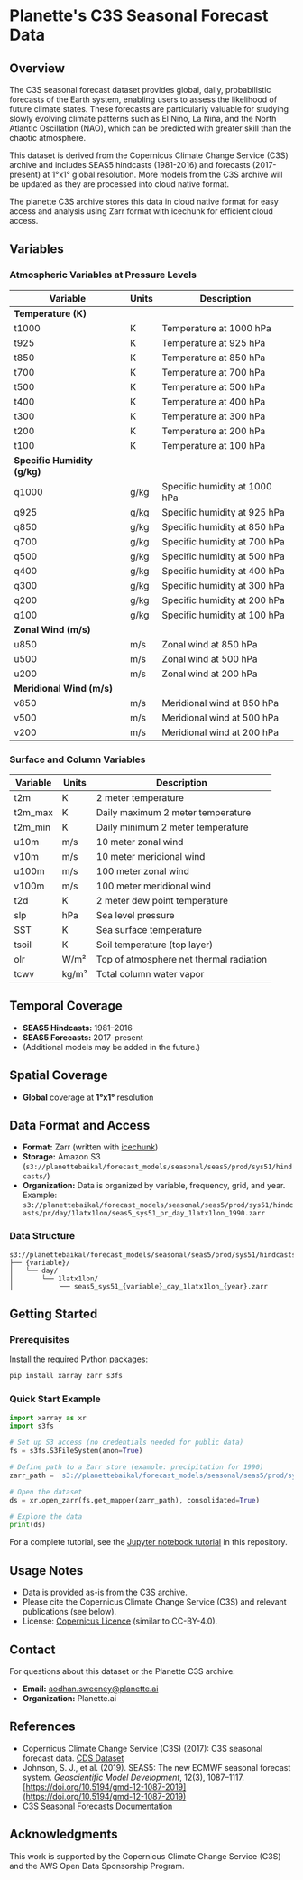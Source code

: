 # Planette's C3S Seasonal Forecast Data

## Overview

The C3S seasonal forecast dataset provides global, daily, probabilistic forecasts of the Earth system, enabling users to assess the likelihood of future climate states. These forecasts are particularly valuable for studying slowly evolving climate patterns such as El Niño, La Niña, and the North Atlantic Oscillation (NAO), which can be predicted with greater skill than the chaotic atmosphere.

This dataset is derived from the Copernicus Climate Change Service (C3S) archive and includes SEAS5 hindcasts (1981-2016) and forecasts (2017-present) at 1°x1° global resolution. More models from the C3S archive will be updated as they are processed into cloud native format.

The planette C3S archive stores this data in cloud native format for easy access and analysis using Zarr format with icechunk for efficient cloud access.

## Variables

### Atmospheric Variables at Pressure Levels

| Variable                | Units     | Description                                 |
|-------------------------|-----------|---------------------------------------------|
| **Temperature (K)**     |           |                                             |
| t1000                   | K         | Temperature at 1000 hPa                     |
| t925                    | K         | Temperature at 925 hPa                      |
| t850                    | K         | Temperature at 850 hPa                      |
| t700                    | K         | Temperature at 700 hPa                      |
| t500                    | K         | Temperature at 500 hPa                      |
| t400                    | K         | Temperature at 400 hPa                      |
| t300                    | K         | Temperature at 300 hPa                      |
| t200                    | K         | Temperature at 200 hPa                      |
| t100                    | K         | Temperature at 100 hPa                      |
| **Specific Humidity (g/kg)** |       |                                             |
| q1000                   | g/kg      | Specific humidity at 1000 hPa               |
| q925                    | g/kg      | Specific humidity at 925 hPa                |
| q850                    | g/kg      | Specific humidity at 850 hPa                |
| q700                    | g/kg      | Specific humidity at 700 hPa                |
| q500                    | g/kg      | Specific humidity at 500 hPa                |
| q400                    | g/kg      | Specific humidity at 400 hPa                |
| q300                    | g/kg      | Specific humidity at 300 hPa                |
| q200                    | g/kg      | Specific humidity at 200 hPa                |
| q100                    | g/kg      | Specific humidity at 100 hPa                |
| **Zonal Wind (m/s)**    |           |                                             |
| u850                    | m/s       | Zonal wind at 850 hPa                       |
| u500                    | m/s       | Zonal wind at 500 hPa                       |
| u200                    | m/s       | Zonal wind at 200 hPa                       |
| **Meridional Wind (m/s)** |         |                                             |
| v850                    | m/s       | Meridional wind at 850 hPa                  |
| v500                    | m/s       | Meridional wind at 500 hPa                  |
| v200                    | m/s       | Meridional wind at 200 hPa                  |

### Surface and Column Variables

| Variable                | Units     | Description                                 |
|-------------------------|-----------|---------------------------------------------|
| t2m                     | K         | 2 meter temperature                         |
| t2m_max                 | K         | Daily maximum 2 meter temperature           |
| t2m_min                 | K         | Daily minimum 2 meter temperature           |
| u10m                    | m/s       | 10 meter zonal wind                         |
| v10m                    | m/s       | 10 meter meridional wind                    |
| u100m                   | m/s       | 100 meter zonal wind                        |
| v100m                   | m/s       | 100 meter meridional wind                   |
| t2d                     | K         | 2 meter dew point temperature               |
| slp                     | hPa       | Sea level pressure                          |
| SST                     | K         | Sea surface temperature                     |
| tsoil                   | K         | Soil temperature (top layer)                |
| olr                     | W/m²      | Top of atmosphere net thermal radiation     |
| tcwv                    | kg/m²     | Total column water vapor                    |

## Temporal Coverage

- **SEAS5 Hindcasts:** 1981–2016
- **SEAS5 Forecasts:** 2017–present
- (Additional models may be added in the future.)

## Spatial Coverage

- **Global** coverage at **1°x1°** resolution

## Data Format and Access

- **Format:** Zarr (written with [icechunk](https://github.com/earth-mover/icechunk))
- **Storage:** Amazon S3 (`s3://planettebaikal/forecast_models/seasonal/seas5/prod/sys51/hindcasts/`)
- **Organization:** Data is organized by variable, frequency, grid, and year.  
  Example:  
  `s3://planettebaikal/forecast_models/seasonal/seas5/prod/sys51/hindcasts/pr/day/1latx1lon/seas5_sys51_pr_day_1latx1lon_1990.zarr`

### Data Structure

```
s3://planettebaikal/forecast_models/seasonal/seas5/prod/sys51/hindcasts/
├── {variable}/
│   └── day/
│       └── 1latx1lon/
│           └── seas5_sys51_{variable}_day_1latx1lon_{year}.zarr
```

## Getting Started

### Prerequisites

Install the required Python packages:

```bash
pip install xarray zarr s3fs
```

### Quick Start Example

```python
import xarray as xr
import s3fs

# Set up S3 access (no credentials needed for public data)
fs = s3fs.S3FileSystem(anon=True)

# Define path to a Zarr store (example: precipitation for 1990)
zarr_path = 's3://planettebaikal/forecast_models/seasonal/seas5/prod/sys51/hindcasts/pr/day/1latx1lon/seas5_sys51_pr_day_1latx1lon_1990.zarr'

# Open the dataset
ds = xr.open_zarr(fs.get_mapper(zarr_path), consolidated=True)

# Explore the data
print(ds)
```

For a complete tutorial, see the [Jupyter notebook tutorial](c3s_seasonal_forecast_tutorial.ipynb) in this repository.

## Usage Notes

- Data is provided as-is from the C3S archive.
- Please cite the Copernicus Climate Change Service (C3S) and relevant publications (see below).
- License: [Copernicus Licence](https://cds.climate.copernicus.eu/api/v2/terms/static/licence-to-use-copernicus-products.pdf) (similar to CC-BY-4.0).

## Contact

For questions about this dataset or the Planette C3S archive:
- **Email:** aodhan.sweeney@planette.ai
- **Organization:** Planette.ai

## References

- Copernicus Climate Change Service (C3S) (2017): C3S seasonal forecast data. [CDS Dataset](https://cds.climate.copernicus.eu/cdsapp#!/dataset/seasonal-original-single-levels)
- Johnson, S. J., et al. (2019). SEAS5: The new ECMWF seasonal forecast system. *Geoscientific Model Development*, 12(3), 1087–1117. [https://doi.org/10.5194/gmd-12-1087-2019](https://doi.org/10.5194/gmd-12-1087-2019)
- [C3S Seasonal Forecasts Documentation](https://climate.copernicus.eu/seasonal-forecasts)

## Acknowledgments

This work is supported by the Copernicus Climate Change Service (C3S) and the AWS Open Data Sponsorship Program. 